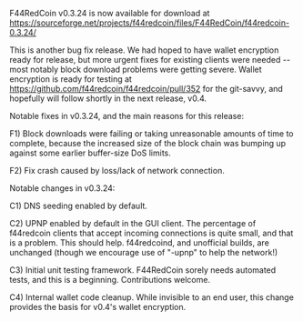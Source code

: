 F44RedCoin v0.3.24 is now available for download at
https://sourceforge.net/projects/f44redcoin/files/F44RedCoin/f44redcoin-0.3.24/

This is another bug fix release.  We had hoped to have wallet encryption ready for release, but more urgent fixes for existing clients were needed -- most notably block download problems were getting severe.  Wallet encryption is ready for testing at https://github.com/f44redcoin/f44redcoin/pull/352 for the git-savvy, and hopefully will follow shortly in the next release, v0.4.

Notable fixes in v0.3.24, and the main reasons for this release:

F1) Block downloads were failing or taking unreasonable amounts of time to complete, because the increased size of the block chain was bumping up against some earlier buffer-size DoS limits.

F2) Fix crash caused by loss/lack of network connection.

Notable changes in v0.3.24:

C1) DNS seeding enabled by default.

C2) UPNP enabled by default in the GUI client.  The percentage of f44redcoin clients that accept incoming connections is quite small, and that is a problem.  This should help.  f44redcoind, and unofficial builds, are unchanged (though we encourage use of "-upnp" to help the network!)

C3) Initial unit testing framework.  F44RedCoin sorely needs automated tests, and this is a beginning.  Contributions welcome.

C4) Internal wallet code cleanup.  While invisible to an end user, this change provides the basis for v0.4's wallet encryption.
